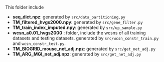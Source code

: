 This folder include

* **seq_dict.npz**: generated by `src/data_partitioning.py`
* **TM_filtered_hvgs2000.npy**: generated by `src/gene_filter.py`
* **TM_train_index_imputed.npy**: generated by `src/up_sample.py`
* **wcsn_a0.01_hvgs2000** : folder, include the wcsns of all training datasets and testing datasets. generated by `src/wcsn_constr_train.py` and `wcsn_constr_test.py`.
* **TM_BIOGRID_mouse_net_adj.npz**: generated by `src/get_net_adj.py`
* **TM_ARG_MGI_net_adj.npz**: generated by `src/get_net_adj.py`

